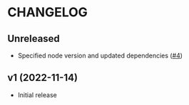 # CHANGELOG

## Unreleased

* Specified node version and updated dependencies ([#4](https://github.com/Bhacaz/docs-as-code-confluence/pull/4))

## v1 (2022-11-14)

* Initial release
